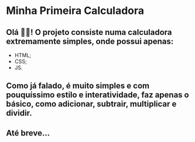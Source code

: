 # Minha Primeira Calculadora

## Olá 👋🏾! O projeto consiste numa calculadora extremamente simples, onde possui apenas:

- HTML;
- CSS;
- JS.

## Como já falado, é muito simples e com pouquíssimo estilo e interatividade, faz apenas o básico, como adicionar, subtrair, multiplicar e dividir.

## Até breve...
